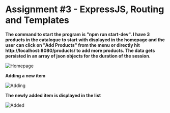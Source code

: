 # Assignment #3 - ExpressJS, Routing and Templates

**The command to start the program is "npm run start-dev". I have 3 products in the catalogue to start with displayed in the homepage and the user can click on "Add Products" from the menu or directly hit http://localhost:8080/products/ to add more products. The data gets persisted in an array of json objects for the duration of the session.**

![Homepage](https://github.com/HarvardDCENode/assignment-3-tmussa1/blob/master/homePage.PNG)

**Adding a new item**

![Adding](https://github.com/HarvardDCENode/assignment-3-tmussa1/blob/master/adding.PNG)

**The newly added item is displayed in the list**

![Added](https://github.com/HarvardDCENode/assignment-3-tmussa1/blob/master/added.PNG)




